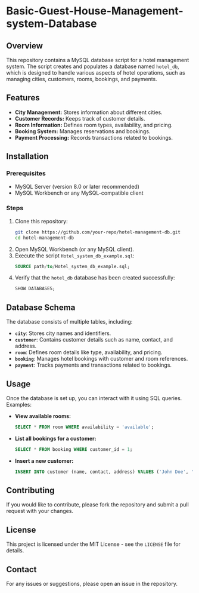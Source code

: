 # Basic-Guest-House-Management-system-Database

## Overview
This repository contains a MySQL database script for a hotel management system. The script creates and populates a database named `hotel_db`, which is designed to handle various aspects of hotel operations, such as managing cities, customers, rooms, bookings, and payments.

## Features
- **City Management:** Stores information about different cities.
- **Customer Records:** Keeps track of customer details.
- **Room Information:** Defines room types, availability, and pricing.
- **Booking System:** Manages reservations and bookings.
- **Payment Processing:** Records transactions related to bookings.

## Installation
### Prerequisites
- MySQL Server (version 8.0 or later recommended)
- MySQL Workbench or any MySQL-compatible client

### Steps
1. Clone this repository:
   ```sh
   git clone https://github.com/your-repo/hotel-management-db.git
   cd hotel-management-db
   ```
2. Open MySQL Workbench (or any MySQL client).
3. Execute the script `Hotel_system_db_example.sql`:
   ```sql
   SOURCE path/to/Hotel_system_db_example.sql;
   ```
4. Verify that the `hotel_db` database has been created successfully:
   ```sql
   SHOW DATABASES;
   ```

## Database Schema
The database consists of multiple tables, including:

- **`city`**: Stores city names and identifiers.
- **`customer`**: Contains customer details such as name, contact, and address.
- **`room`**: Defines room details like type, availability, and pricing.
- **`booking`**: Manages hotel bookings with customer and room references.
- **`payment`**: Tracks payments and transactions related to bookings.

## Usage
Once the database is set up, you can interact with it using SQL queries. Examples:

- **View available rooms:**
  ```sql
  SELECT * FROM room WHERE availability = 'available';
  ```
- **List all bookings for a customer:**
  ```sql
  SELECT * FROM booking WHERE customer_id = 1;
  ```
- **Insert a new customer:**
  ```sql
  INSERT INTO customer (name, contact, address) VALUES ('John Doe', '123-456-7890', '123 Main St');
  ```

## Contributing
If you would like to contribute, please fork the repository and submit a pull request with your changes.

## License
This project is licensed under the MIT License - see the `LICENSE` file for details.

## Contact
For any issues or suggestions, please open an issue in the repository.


